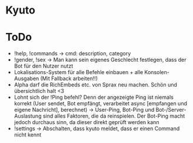 # Kyuto

# ToDo
 - !help, !commands -> cmd: description, category
 - !gender, !sex -> Man kann sein eigenes Geschlecht festlegen, dass der Bot für den Nutzer nutzt
 - Lokalisations-System für alle Befehle einbauen + alle Konsolen-Ausgaben (Mit Fallback arbeiten!!)
 - Alpha darf die RichEmbeds etc. von Sprax neu machen. Schön und übersichtlich halt <3
 - Lohnt sich der !Ping befehl? Denn der angezeigte Ping ist niemals korrekt (User sendet, Bot empfängt, verarbeitet async [empfangen und eigene Nachricht], berechnet) -> User-Ping, Bot-Ping und Bot-/Server-Auslastung sind alles Faktoren, die da reinspielen. Der Bot-Ping macht jedoch durchaus sinn, da dieser direkt geprüft werden kann
 - !settings -> Abschalten, dass kyuto meldet, dass er einen Command nicht kennt